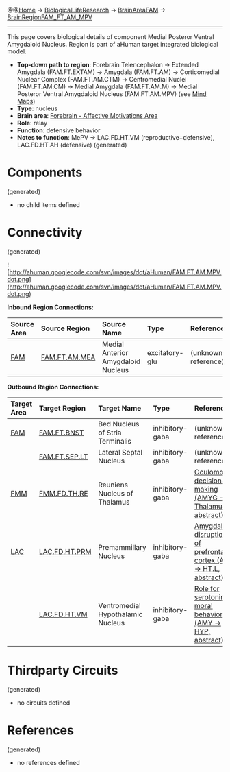 @@[Home](Home.md) -> [BiologicalLifeResearch](BiologicalLifeResearch.md) -> [BrainAreaFAM](BrainAreaFAM.md) -> [BrainRegionFAM\_FT\_AM\_MPV](BrainRegionFAM_FT_AM_MPV.md)

---


This page covers biological details of component Medial Posteror Ventral Amygdaloid Nucleus.
Region is part of aHuman target integrated biological model.

  * **Top-down path to region**: Forebrain Telencephalon -> Extended Amygdala (FAM.FT.EXTAM) -> Amygdala (FAM.FT.AM) -> Corticomedial Nuclear Complex (FAM.FT.AM.CTM) -> Centromedial Nuclei (FAM.FT.AM.CM) -> Medial Amygdala (FAM.FT.AM.M) -> Medial Posteror Ventral Amygdaloid Nucleus (FAM.FT.AM.MPV) (see [Mind Maps](OverallMindMaps.md))
  * **Type**: nucleus
  * **Brain area**: [Forebrain - Affective Motivations Area](BrainAreaFAM.md)
  * **Role**: relay
  * **Function**: defensive behavior
  * **Notes to function**: MePV -> LAC.FD.HT.VM (reproductive+defensive), LAC.FD.HT.AH (defensive)
(generated)
# Components #
(generated)


  * no child items defined

# Connectivity #
(generated)


![http://ahuman.googlecode.com/svn/images/dot/aHuman/FAM.FT.AM.MPV.dot.png](http://ahuman.googlecode.com/svn/images/dot/aHuman/FAM.FT.AM.MPV.dot.png)

**Inbound Region Connections:**

| **Source Area** | **Source Region** | **Source Name** | **Type** | **Reference** |
|:----------------|:------------------|:----------------|:---------|:--------------|
| [FAM](BrainAreaFAM.md) | [FAM.FT.AM.MEA](BrainRegionFAM_FT_AM_MEA.md) | Medial Anterior Amygdaloid Nucleus | excitatory-glu | (unknown reference) |

**Outbound Region Connections:**

| **Target Area** | **Target Region** | **Target Name** | **Type** | **Reference** |
|:----------------|:------------------|:----------------|:---------|:--------------|
| [FAM](BrainAreaFAM.md) | [FAM.FT.BNST](BrainRegionFAM_FT_BNST.md) | Bed Nucleus of Stria Terminalis | inhibitory-gaba | (unknown reference) |
|                 | [FAM.FT.SEP.LT](BrainRegionFAM_FT_SEP_LT.md) | Lateral Septal Nucleus | inhibitory-gaba | (unknown reference) |
| [FMM](BrainAreaFMM.md) | [FMM.FD.TH.RE](BrainRegionFMM_FD_TH_RE.md) | Reuniens Nucleus of Thalamus | inhibitory-gaba | [Oculomotor decision-making (AMYG -> Thalamus, abstract)](http://www.springerimages.com/Images/LifeSciences/1-10.1007_s00359-004-0565-9-0) |
| [LAC](BrainAreaLAC.md) | [LAC.FD.HT.PRM](BrainRegionLAC_FD_HT_PRM.md) | Premammillary Nucleus | inhibitory-gaba | [Amygdalar disruption of prefrontal cortex (AM -> HT.L, abstract)](http://neuropolitics.org/defaultmay10.asp) |
|                 | [LAC.FD.HT.VM](BrainRegionLAC_FD_HT_VM.md) | Ventromedial Hypothalamic Nucleus | inhibitory-gaba | [Role for serotonin in moral behavior (AMY -> HYP, abstract)](http://www.pnas.org/content/107/40/17071/F1.expansion.html) |

# Thirdparty Circuits #
(generated)

  * no circuits defined

# References #
(generated)

  * no references defined
